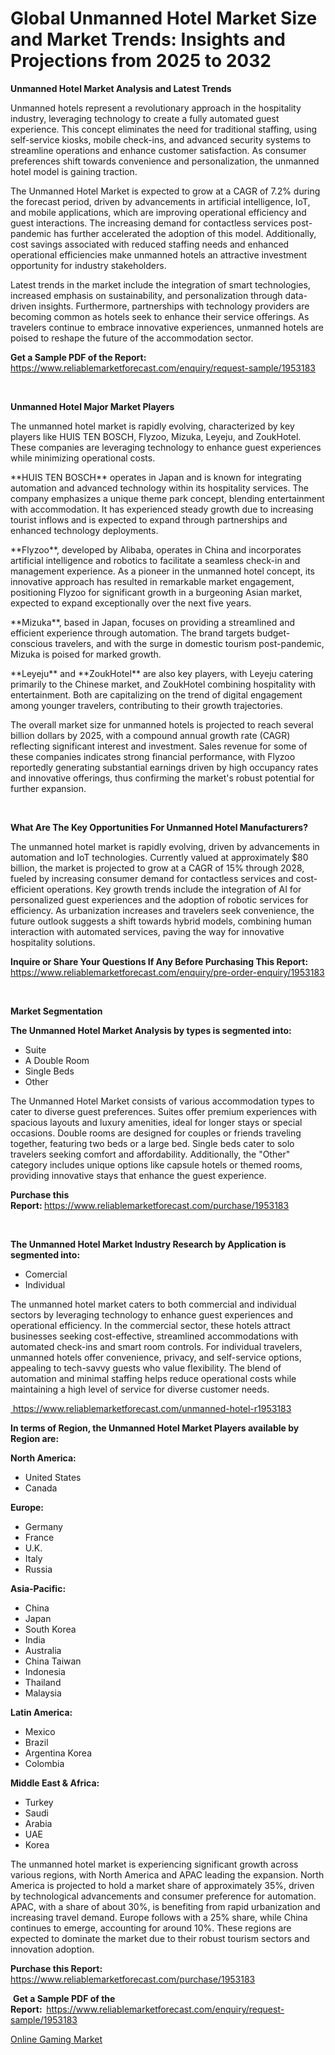 <p><h1>Global Unmanned Hotel Market Size and Market Trends: Insights and Projections from 2025 to 2032</h1></p><p><strong>Unmanned Hotel Market Analysis and Latest Trends</strong></p>
<p><p>Unmanned hotels represent a revolutionary approach in the hospitality industry, leveraging technology to create a fully automated guest experience. This concept eliminates the need for traditional staffing, using self-service kiosks, mobile check-ins, and advanced security systems to streamline operations and enhance customer satisfaction. As consumer preferences shift towards convenience and personalization, the unmanned hotel model is gaining traction.</p><p>The Unmanned Hotel Market is expected to grow at a CAGR of 7.2% during the forecast period, driven by advancements in artificial intelligence, IoT, and mobile applications, which are improving operational efficiency and guest interactions. The increasing demand for contactless services post-pandemic has further accelerated the adoption of this model. Additionally, cost savings associated with reduced staffing needs and enhanced operational efficiencies make unmanned hotels an attractive investment opportunity for industry stakeholders.</p><p>Latest trends in the market include the integration of smart technologies, increased emphasis on sustainability, and personalization through data-driven insights. Furthermore, partnerships with technology providers are becoming common as hotels seek to enhance their service offerings. As travelers continue to embrace innovative experiences, unmanned hotels are poised to reshape the future of the accommodation sector.</p></p>
<p><strong>Get a Sample PDF of the Report:&nbsp;</strong> <a href="https://www.reliablemarketforecast.com/enquiry/request-sample/1953183?utm_campaign=3081&utm_medium=2&utm_source=Github&utm_content=ia&utm_term=09032025&utm_id=unmanned-hotel">https://www.reliablemarketforecast.com/enquiry/request-sample/1953183</a></p>
<p>&nbsp;</p>
<p><strong>Unmanned Hotel Major Market Players</strong></p>
<p><p>The unmanned hotel market is rapidly evolving, characterized by key players like HUIS TEN BOSCH, Flyzoo, Mizuka, Leyeju, and ZoukHotel. These companies are leveraging technology to enhance guest experiences while minimizing operational costs.</p><p>**HUIS TEN BOSCH** operates in Japan and is known for integrating automation and advanced technology within its hospitality services. The company emphasizes a unique theme park concept, blending entertainment with accommodation. It has experienced steady growth due to increasing tourist inflows and is expected to expand through partnerships and enhanced technology deployments.</p><p>**Flyzoo**, developed by Alibaba, operates in China and incorporates artificial intelligence and robotics to facilitate a seamless check-in and management experience. As a pioneer in the unmanned hotel concept, its innovative approach has resulted in remarkable market engagement, positioning Flyzoo for significant growth in a burgeoning Asian market, expected to expand exceptionally over the next five years.</p><p>**Mizuka**, based in Japan, focuses on providing a streamlined and efficient experience through automation. The brand targets budget-conscious travelers, and with the surge in domestic tourism post-pandemic, Mizuka is poised for marked growth.</p><p>**Leyeju** and **ZoukHotel** are also key players, with Leyeju catering primarily to the Chinese market, and ZoukHotel combining hospitality with entertainment. Both are capitalizing on the trend of digital engagement among younger travelers, contributing to their growth trajectories.</p><p>The overall market size for unmanned hotels is projected to reach several billion dollars by 2025, with a compound annual growth rate (CAGR) reflecting significant interest and investment. Sales revenue for some of these companies indicates strong financial performance, with Flyzoo reportedly generating substantial earnings driven by high occupancy rates and innovative offerings, thus confirming the market's robust potential for further expansion.</p></p>
<p>&nbsp;</p>
<p><strong>What Are The Key Opportunities For Unmanned Hotel Manufacturers?</strong></p>
<p><p>The unmanned hotel market is rapidly evolving, driven by advancements in automation and IoT technologies. Currently valued at approximately $80 billion, the market is projected to grow at a CAGR of 15% through 2028, fueled by increasing consumer demand for contactless services and cost-efficient operations. Key growth trends include the integration of AI for personalized guest experiences and the adoption of robotic services for efficiency. As urbanization increases and travelers seek convenience, the future outlook suggests a shift towards hybrid models, combining human interaction with automated services, paving the way for innovative hospitality solutions.</p></p>
<p><strong>Inquire or Share Your Questions If Any Before Purchasing This Report:</strong> <a href="https://www.reliablemarketforecast.com/enquiry/pre-order-enquiry/1953183?utm_campaign=3081&utm_medium=2&utm_source=Github&utm_content=ia&utm_term=09032025&utm_id=unmanned-hotel">https://www.reliablemarketforecast.com/enquiry/pre-order-enquiry/1953183</a></p>
<p>&nbsp;</p>
<p><strong>Market Segmentation</strong></p>
<p><strong>The Unmanned Hotel Market Analysis by types is segmented into:</strong></p>
<p><ul><li>Suite</li><li>A Double Room</li><li>Single Beds</li><li>Other</li></ul></p>
<p><p>The Unmanned Hotel Market consists of various accommodation types to cater to diverse guest preferences. Suites offer premium experiences with spacious layouts and luxury amenities, ideal for longer stays or special occasions. Double rooms are designed for couples or friends traveling together, featuring two beds or a large bed. Single beds cater to solo travelers seeking comfort and affordability. Additionally, the "Other" category includes unique options like capsule hotels or themed rooms, providing innovative stays that enhance the guest experience.</p></p>
<p><strong>Purchase this Report:&nbsp;</strong><a href="https://www.reliablemarketforecast.com/purchase/1953183?utm_campaign=3081&utm_medium=2&utm_source=Github&utm_content=ia&utm_term=09032025&utm_id=unmanned-hotel">https://www.reliablemarketforecast.com/purchase/1953183</a></p>
<p>&nbsp;</p>
<p><strong>The Unmanned Hotel Market Industry Research by Application is segmented into:</strong></p>
<p><ul><li>Comercial</li><li>Individual</li></ul></p>
<p><p>The unmanned hotel market caters to both commercial and individual sectors by leveraging technology to enhance guest experiences and operational efficiency. In the commercial sector, these hotels attract businesses seeking cost-effective, streamlined accommodations with automated check-ins and smart room controls. For individual travelers, unmanned hotels offer convenience, privacy, and self-service options, appealing to tech-savvy guests who value flexibility. The blend of automation and minimal staffing helps reduce operational costs while maintaining a high level of service for diverse customer needs.</p></p>
<p><a href="https://www.reliablemarketforecast.com/unmanned-hotel-r1953183?utm_campaign=3081&utm_medium=2&utm_source=Github&utm_content=ia&utm_term=09032025&utm_id=unmanned-hotel">&nbsp;https://www.reliablemarketforecast.com/unmanned-hotel-r1953183</a></p>
<p><strong>In terms of Region, the Unmanned Hotel Market Players available by Region are:</strong></p>
<p>
    <p> <strong> North America: </strong>
        <ul>
            <li>United States</li>
            <li>Canada</li>
        </ul>
        </p> 
    <p> <strong> Europe: </strong>
        <ul>
            <li>Germany</li>
            <li>France</li>
            <li>U.K.</li>
            <li>Italy</li>
            <li>Russia</li>
        </ul>
        </p> 
    <p> <strong> Asia-Pacific: </strong>
        <ul>
            <li>China</li>
            <li>Japan</li>
            <li>South Korea</li>
            <li>India</li>
            <li>Australia</li>
            <li>China Taiwan</li>
            <li>Indonesia</li>
            <li>Thailand</li>
            <li>Malaysia</li>
        </ul>
        </p> 
    <p> <strong> Latin America: </strong>
        <ul>
            <li>Mexico</li>
            <li>Brazil</li>
            <li>Argentina Korea</li>
            <li>Colombia</li>
        </ul>
        </p> 
    <p> <strong> Middle East & Africa: </strong>
        <ul>
            <li>Turkey</li>
            <li>Saudi</li>
            <li>Arabia</li>
            <li>UAE</li>
            <li>Korea</li>
        </ul>
    </p>
    </p>
<p><p>The unmanned hotel market is experiencing significant growth across various regions, with North America and APAC leading the expansion. North America is projected to hold a market share of approximately 35%, driven by technological advancements and consumer preference for automation. APAC, with a share of about 30%, is benefiting from rapid urbanization and increasing travel demand. Europe follows with a 25% share, while China continues to emerge, accounting for around 10%. These regions are expected to dominate the market due to their robust tourism sectors and innovation adoption.</p></p>
<p><strong>Purchase this Report: </strong><a href="https://www.reliablemarketforecast.com/purchase/1953183?utm_campaign=3081&utm_medium=2&utm_source=Github&utm_content=ia&utm_term=09032025&utm_id=unmanned-hotel">https://www.reliablemarketforecast.com/purchase/1953183</a></p>
<p>&nbsp;<strong>Get a Sample PDF of the Report:&nbsp;&nbsp;</strong><a href="https://www.reliablemarketforecast.com/enquiry/request-sample/1953183?utm_campaign=3081&utm_medium=2&utm_source=Github&utm_content=ia&utm_term=09032025&utm_id=unmanned-hotel">https://www.reliablemarketforecast.com/enquiry/request-sample/1953183</a></p>
<p><strong></strong></p>
<p><p><a href="https://github.com/saklpelzami95/Market-Research-Report-List-1/blob/main/online-gaming-market.md?utm_campaign=3081&utm_medium=2&utm_source=Github&utm_content=ia&utm_term=09032025&utm_id=unmanned-hotel">Online Gaming Market</a></p></p>